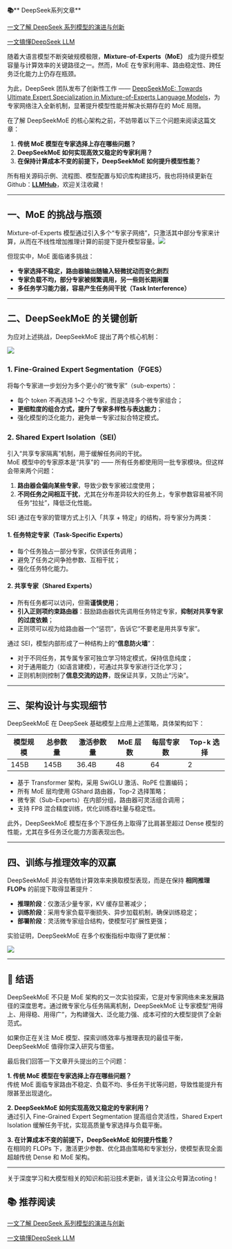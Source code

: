 **📚**** DeepSeek系列文章**

[一文了解 DeepSeek 系列模型的演进与创新](https://zhuanlan.zhihu.com/p/1936913619192361679)

[一文搞懂DeepSeek LLM](https://zhuanlan.zhihu.com/p/1937265830216857540)



随着大语言模型不断突破规模极限，**Mixture-of-Experts（MoE）** 成为提升模型容量与计算效率的关键路径之一。然而，MoE 在专家利用率、路由稳定性、跨任务泛化能力上仍存在瓶颈。

为此，DeepSeek 团队发布了创新性工作 —— [DeepSeekMoE: Towards Ultimate Expert Specialization in Mixture-of-Experts Language Models](https://arxiv.org/abs/2401.06066)，为专家网络注入全新机制，显著提升模型性能并解决长期存在的 MoE 局限。

在了解 DeepSeekMoE 的核心架构之前，不妨带着以下三个问题来阅读这篇文章：

1. **传统 MoE 模型在专家选择上存在哪些问题？**
2. **DeepSeekMoE 如何实现高效又稳定的专家利用？**
3. **在保持计算成本不变的前提下，DeepSeekMoE 如何提升模型性能？**



<font style="color:rgb(25, 27, 31);">所有相关源码示例、流程图、模型配置与知识库构建技巧，我也将持续更新在Github：</font>[**<font style="color:rgb(25, 27, 31);">LLMHub</font>**](https://github.com/zhangting-hit/LLMHub)<font style="color:rgb(25, 27, 31);">，欢迎关注收藏！</font>

---

## 一、MoE 的挑战与瓶颈
Mixture-of-Experts 模型通过引入多个“专家子网络”，只激活其中部分专家来计算，从而在不线性增加推理计算的前提下提升模型容量。![](https://cdn.nlark.com/yuque/0/2025/png/28454971/1754407878676-53ae87e3-78e0-4c7d-baf0-019d0cc8b5f5.png)

但现实中，MoE 面临诸多挑战：

+ **专家选择不稳定，路由器输出随输入轻微扰动而变化剧烈**
+ **专家负载不均，部分专家被频繁调用，另一些则长期闲置**
+ **多任务学习能力弱，容易产生任务间干扰（Task Interference）**

---

## 二、DeepSeekMoE 的关键创新
为应对上述挑战，DeepSeekMoE 提出了两个核心机制：

![](https://cdn.nlark.com/yuque/0/2025/png/28454971/1754408535193-8be1aad9-2e58-4a13-9872-cd3d9f15ee6f.png)

### 1. Fine-Grained Expert Segmentation（FGES）
将每个专家进一步划分为多个更小的“微专家”（sub-experts）：

+ 每个 token 不再选择 1~2 个专家，而是选择多个微专家组合；
+ **更细粒度的组合方式，提升了专家多样性与表达能力**；
+ 强化模型的泛化能力，避免单一专家过拟合特定模式。

### 2. Shared Expert Isolation（SEI）
引入“共享专家隔离”机制，用于缓解任务间的干扰。  
MoE 模型中的专家原本是“共享”的 —— 所有任务都使用同一批专家模块。但这样会带来两个问题：

1. **路由器会偏向某些专家**，导致少数专家被过度使用；
2. **不同任务之间相互干扰**，尤其在分布差异较大的任务上，专家参数容易被不同任务“拉扯”，降低泛化性能。



SEI 通过在专家的管理方式上引入「共享 + 特定」的结构，将专家分为两类：

#### 1. **任务特定专家（Task-Specific Experts）**
+ 每个任务独占一部分专家，仅供该任务调用；
+ 避免了任务之间争抢参数、互相干扰；
+ 强化任务特化能力。

#### 2. **共享专家（Shared Experts）**
+ 所有任务都可以访问，但需**谨慎使用**；
+ **引入正则项约束路由器**：鼓励路由器优先调用任务特定专家，**抑制对共享专家的过度依赖**；
+ 正则项可以视为给路由器一个“惩罚”，告诉它“不要老是用共享专家”。

通过 SEI，模型内部形成了一种结构上的“**信息防火墙**”：

+ 对于不同任务，其专属专家可独立学习特定模式，保持信息纯度；
+ 对于通用能力（如语言建模），可通过共享专家进行泛化学习；
+ 正则机制则控制了**信息交流的边界**，既保证共享，又防止“污染”。



---

## 三、架构设计与实现细节
DeepSeekMoE 在 DeepSeek 基础模型上应用上述策略，具体架构如下：

| 模型规模 | 总参数量 | 激活参数量 | MoE 层数 | 每层专家数 | Top-k 选择 |
| --- | --- | --- | --- | --- | --- |
| 145B | 145B | 36.4B | 48 | 64 | 2 |


+ 基于 Transformer 架构，采用 SwiGLU 激活、RoPE 位置编码；
+ 所有 MoE 层均使用 GShard 路由器，Top-2 选择策略；
+ 微专家（Sub-Experts）在内部分组，路由器可灵活组合调用；
+ 支持 FP8 混合精度训练，优化训练吞吐量与稳定性。

此外，DeepSeekMoE 模型在多个下游任务上取得了比肩甚至超过 Dense 模型的性能，尤其在多任务泛化能力方面表现出色。

---

## 四、训练与推理效率的双赢
DeepSeekMoE 并没有牺牲计算效率来换取模型表现，而是在保持 **相同推理 FLOPs** 的前提下取得显著提升：

+ **推理阶段**：仅激活少量专家，KV 缓存显著减少；
+ **训练阶段**：采用专家负载平衡损失、异步加载机制，确保训练稳定；
+ **部署阶段**：灵活微专家组合结构，使模型可扩展性更强；

实验证明，DeepSeekMoE 在多个权衡指标中取得了更优解：

![](https://cdn.nlark.com/yuque/0/2025/png/28454971/1754408849188-34272271-6b82-4f27-aba7-836ddc3c3dfb.png)

---



## 📌 结语
DeepSeekMoE 不只是 MoE 架构的又一次实验探索，它是对专家网络未来发展路径的深度思考。通过微专家化与任务隔离机制，DeepSeekMoE 让专家模型“用得上、用得稳、用得广”，为构建强大、泛化能力强、成本可控的大模型提供了全新范式。

如果你正在关注 MoE 模型、探索训练效率与推理表现的最佳平衡，DeepSeekMoE 值得你深入研究与借鉴。



最后我们回答一下文章开头提出的三个问题：

**1. 传统 MoE 模型在专家选择上存在哪些问题？**  
传统 MoE 面临专家路由不稳定、负载不均、多任务干扰等问题，导致性能提升有限甚至出现退化。

**2. DeepSeekMoE 如何实现高效又稳定的专家利用？**  
通过引入 Fine-Grained Expert Segmentation 提高组合灵活性，Shared Expert Isolation 缓解任务干扰，实现高质量专家选择与负载平衡。

**3. 在计算成本不变的前提下，DeepSeekMoE 如何提升性能？**  
在相同的 FLOPs 下，激活更少参数、优化路由策略和专家划分，使模型表现全面超越传统 Dense 和 MoE 架构。

---



<font style="color:rgb(25, 27, 31);">关于深度学习和大模型相关的知识和前沿技术更新，请关注公众号</font><font style="color:rgb(25, 27, 31);background-color:rgb(246, 246, 246);">算法coting</font><font style="color:rgb(25, 27, 31);">！</font>



## 📚 推荐阅读
[一文了解 DeepSeek 系列模型的演进与创新](https://zhuanlan.zhihu.com/p/1936913619192361679)

[一文搞懂DeepSeek LLM](https://zhuanlan.zhihu.com/p/1937265830216857540)

